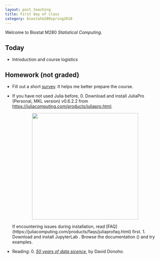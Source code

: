 ```yaml
---
layout: post_teaching
title: First day of class
category: biostatm280spring2018
---
```


Welcome to Biostat M280 *Statistical Computing*.

## Today

* Introduction and course logistics

## Homework (not graded)

* Fill out a short [survey](https://www.surveymonkey.com/r/8NBYSSS). It helps me better prepare the course.  

* If you have not used Julia before,
  0. Download and install JuliaPro (Personal, MKL version) v0.6.2.2 from <https://juliacomputing.com/products/juliapro.html>.  
	<p align="center">
	<img src="http://hua-zhou.github.io/teaching/biostatm280-2018spring/slides/01-intro/juliapro-0-6-2-2-MKL.png" width="350">
	</p>
  If encountering issues during installation, read [FAQ](https://juliacomputing.com/products/faqs/juliaprofaq.html) first.  
  1. Download and install JupyterLab <http://jupyterlab.readthedocs.io/en/stable/getting_started/installation.html>. Browse the documentation (<http://jupyterlab.readthedocs.io/en/stable/index.html>) and try examples.

* Reading:
  0. [_50 years of data sicence_](http://hua-zhou.github.io/teaching/biostatm280-2018spring/readings/Donoho15FiftyYearsDataScience.pdf), by David Donoho.  
